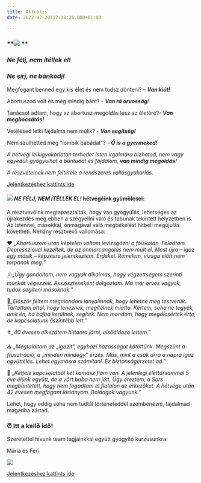 ```yaml
---
title: Aktuális
date: 2022-02-20T17:30:26.000+01:00

---
```

### **![](/uploads/2008julius-116.jpg)           **

### **_Ne félj, nem ítéllek el!_**

### **_Ne sírj, ne bánkódj!_**

Megfogant benned egy kis élet és nem tudsz dönteni? – **_Van kiút!_**

Abortuszod volt és még mindig bánt? - **_Van rá orvosság_**_!_

Tanácsot adtam, hogy az abortusz megoldás lesz az életére?- **_Van megbocsátás!_**

Vetélésed lelki fájdalma nem múlik? - **_Van segítség!_**

Nem szülhetted meg "lombik babádat"? - **_Ő is a gyermeked!_**

_A hétvégi lelkigyakorlaton terhedet Isten irgalmára bízhatod, nem vagy egyedül: gyógyulhat a bűntudat és fájdalom, **van mindig megoldás!**_

_A részvételnek nem feltétele a rendszeres vallásgyakorlás._

[Jelentkezéshez kattints ide](https://docs.google.com/forms/d/e/1FAIpQLSelGcU33X9XmPpw_vsGDoO09rN9m8KhA7Ym6EwkP0HtbU1ppA/viewform)

#### **![](/uploads/20190414_170518.jpg)                                     _NE FÉLJ, NEM ÍTÉLLEK EL!_ hétvégéink gyümölcsei:**

A résztvevőink megtapasztalták, hogy van gyógyulás, lehetséges az újrakezdés még ebben a szégyellni való és tabunak tekintett helyzetben is. Az Istennel, másokkal, önmagával való megbékélést hitbeli megújulás követheti. Néhány résztvevő vallomása:

❤ _„Abortuszom után képtelen voltam levizsgázni a főiskolán. Feladtam. Depresszióval kezeltek, de az önmarcangolás nem múlt el. Most újra – igaz egy másik – képzésre jelentkeztem. Érdekel. Remélem, vizsga előtt nem torpanok meg.”_

_🩺„Úgy gondoltam, nem vagyok alkalmas, hogy végzettségem szerinti munkát végezzek. Asszisztensként dolgoztam. Ma már orvos vagyok, tudok segíteni másoknak.”_

🌼_„Először féltem megmondani lányaimnak, hogy lehetne még testvérük. Tartottam attól, hogy lenéznek, megítélnek miatta. Kértem, soha ne tegyék, amit én, ha bajba kerülnek, segítek. Nem mondom, hogy megdicsértek érte, de kapcsolatunk őszintébb lett._"

✝_„40 évesen elkezdtem hittanra járni, elsőáldozó lettem.”_

⛪ _„Megtaláltam az „igazit”, egyházi házasságot kötöttünk. Megszűnt a frusztráció, a „minden mindegy” érzés. Más, mint a csak arra a napra igaz együttélés. Lehet egymásra számítani. Ez biztonságérzetet ad.”_

👩 _„Kétféle kapcsolatból két kamasz fiam van. A jelenlegi élettársammal 5 éve élünk együtt, de a várt baba nem jött. Úgy éreztem, a Sors megbüntetett, hogy nem fogadtam el fiatalon az érkezőket. A hétvége után 42 évesen megfogant kislányom. Boldogok vagyunk.”_

Lehet, hogy eddig soha nem tudtál történeteddel szembenézni, fájdalmad magadba zártad.

###              ⏰ Itt a kellő idő!

Szeretettel hívunk team tagjainkkal együtt gyógyító kurzusunkra:

Mária és Feri

![](/uploads/2022-04-28-05-1_mariabesnyo.png)

[Jelentkezéshez kattints ide](https://docs.google.com/forms/d/e/1FAIpQLSelGcU33X9XmPpw_vsGDoO09rN9m8KhA7Ym6EwkP0HtbU1ppA/viewform)